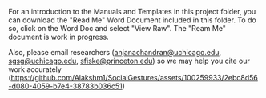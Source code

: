 For an introduction to the Manuals and Templates in this project folder, you can download the "Read Me" Word Document included in this folder. To do so, click on the Word Doc and select "View Raw". The "Ream Me" document is work in progress.

Also, please email researchers (anjanachandran@uchicago.edu, sgsg@uchicago.edu, sfiske@princeton.edu) so we may help you cite our work accurately (https://github.com/Alakshm1/SocialGestures/assets/100259933/2ebc8d56-d080-4059-b7e4-38783b036c51)
